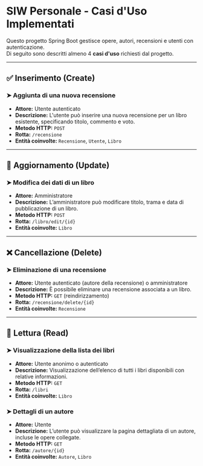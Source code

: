 
# SIW Personale - Casi d'Uso Implementati

Questo progetto Spring Boot gestisce opere, autori, recensioni e utenti con autenticazione.  
Di seguito sono descritti almeno 4 **casi d'uso** richiesti dal progetto.

---

## ✅ Inserimento (Create)
### ➤ Aggiunta di una nuova recensione
- **Attore:** Utente autenticato
- **Descrizione:** L'utente può inserire una nuova recensione per un libro esistente, specificando titolo, commento e voto.
- **Metodo HTTP:** `POST`
- **Rotta:** `/recensione`
- **Entità coinvolte:** `Recensione`, `Utente`, `Libro`

---

## 🔄 Aggiornamento (Update)
### ➤ Modifica dei dati di un libro
- **Attore:** Amministratore
- **Descrizione:** L’amministratore può modificare titolo, trama e data di pubblicazione di un libro.
- **Metodo HTTP:** `POST`
- **Rotta:** `/libro/edit/{id}`
- **Entità coinvolte:** `Libro`

---

## ❌ Cancellazione (Delete)
### ➤ Eliminazione di una recensione
- **Attore:** Utente autenticato (autore della recensione) o amministratore
- **Descrizione:** È possibile eliminare una recensione associata a un libro.
- **Metodo HTTP:** `GET` (reindirizzamento)
- **Rotta:** `/recensione/delete/{id}`
- **Entità coinvolte:** `Recensione`

---

## 📖 Lettura (Read)
### ➤ Visualizzazione della lista dei libri
- **Attore:** Utente anonimo o autenticato
- **Descrizione:** Visualizzazione dell’elenco di tutti i libri disponibili con relative informazioni.
- **Metodo HTTP:** `GET`
- **Rotta:** `/libri`
- **Entità coinvolte:** `Libro`

### ➤ Dettagli di un autore
- **Attore:** Utente
- **Descrizione:** L’utente può visualizzare la pagina dettagliata di un autore, incluse le opere collegate.
- **Metodo HTTP:** `GET`
- **Rotta:** `/autore/{id}`
- **Entità coinvolte:** `Autore`, `Libro`

